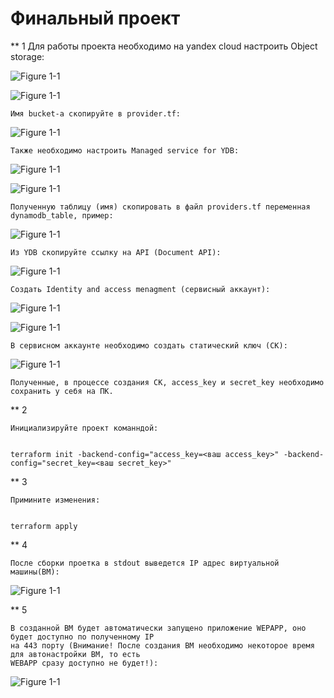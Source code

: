 # Финальный проект
** 1
	Для работы проекта необходимо на yandex cloud настроить Object storage:

![Figure 1-1](https://github.com/StudentIrgups/Netology/blob/main/terraform__tasks/project/1.png?raw=true)		

![Figure 1-1](https://github.com/StudentIrgups/Netology/blob/main/terraform__tasks/project/2.png?raw=true)

	Имя bucket-а скопируйте в provider.tf:
	
![Figure 1-1](https://github.com/StudentIrgups/Netology/blob/main/terraform__tasks/project/10.png?raw=true)	

	Также необходимо настроить Managed service for YDB:
	
![Figure 1-1](https://github.com/StudentIrgups/Netology/blob/main/terraform__tasks/project/3.png?raw=true)

![Figure 1-1](https://github.com/StudentIrgups/Netology/blob/main/terraform__tasks/project/4.png?raw=true)
	
	Полученную таблицу (имя) скопировать в файл providers.tf переменная dynamodb_table, пример:
	
![Figure 1-1](https://github.com/StudentIrgups/Netology/blob/main/terraform__tasks/project/8.png?raw=true)	

	Из YDB скопируйте ссылку на API (Document API):
	
![Figure 1-1](https://github.com/StudentIrgups/Netology/blob/main/terraform__tasks/project/9.png?raw=true)	

	Создать Identity and access menagment (сервисный аккаунт):
	
![Figure 1-1](https://github.com/StudentIrgups/Netology/blob/main/terraform__tasks/project/5.png?raw=true)

![Figure 1-1](https://github.com/StudentIrgups/Netology/blob/main/terraform__tasks/project/6.png?raw=true)

	В сервисном аккаунте необходимо создать статический ключ (СК):

![Figure 1-1](https://github.com/StudentIrgups/Netology/blob/main/terraform__tasks/project/7.png?raw=true)

	Полученные, в процессе создания СК, access_key и secret_key необходимо сохранить у себя на ПК. 
	
** 2

	Инициализируйте проект команндой:

```

terraform init -backend-config="access_key=<ваш access_key>" -backend-config="secret_key=<ваш secret_key>" 
```

** 3

	Примините изменения:

```

terraform apply
```	

** 4

	После сборки проетка в stdout выведется IP адрес виртуальной машины(ВМ):
	
![Figure 1-1](https://github.com/StudentIrgups/Netology/blob/main/terraform__tasks/project/11.png?raw=true)

** 5
	
	В созданной ВМ будет автоматически запущено приложение WEPAPP, оно будет доступно по полученному IP 
	на 443 порту (Внимание! После создания ВМ необходимо некоторое время для автонастройки ВМ, то есть 
	WEBAPP сразу доступно не будет!):

![Figure 1-1](https://github.com/StudentIrgups/Netology/blob/main/terraform__tasks/project/12.png?raw=true)